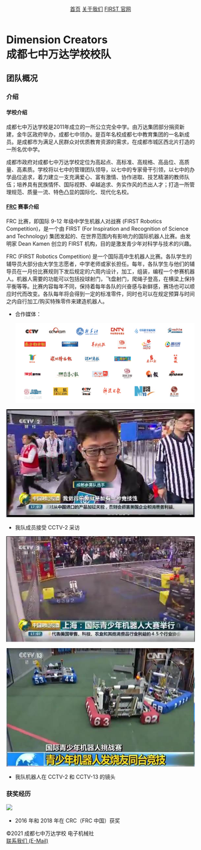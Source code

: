 <head>
    <link rel="stylesheet" type="text/css" href="style.css">
    <title>Team #6392 - Dimension Creators</title>
</head>
<header>
    <a class="a0" href="/">首页</a>
    <a class="a0" href="#团队概况">关于我们</a>
    <a class="a0" href="https://www.firstinspires.org/">FIRST 官网</a>
</header>



# Dimension Creators<br>成都七中万达学校校队

## 团队概况

### 介绍

#### 学校介绍

成都七中万达学校是2011年成立的一所公立完全中学。由万达集团部分捐资新建，金牛区政府举办，成都七中领办。是百年名校成都七中教育集团的一名新成员。是成都市为满足人民群众对优质教育资源的需求，在成都市城区西北片打造的一所名优中学。

成都市政府对成都七中万达学校定位为高起点、高标准、高规格、高品位、高质量、高素质。学校将以七中的管理团队领导，以七中的专家骨干引领，以七中的办学品位追求，着力建立一支充满爱心、富有激情、协作进取、技艺精湛的教师队伍；培养具有民族情怀、国际视野、卓越追求、务实作风的杰出人才；打造一所管理规范、质量一流、特色凸显的国际化、现代化名校。

#### [FRC](https://www.firstinspires.org) 赛事介绍

FRC 比赛，即国际 9-12 年级中学生机器人对战赛 (FIRST Robotics Competition)，是一个由 FIRST (For Inspiration and Recognition of Science and Technology) 集团发起的、在世界范围内有影响力的国际机器人比赛。由发明家 Dean Kamen 创立的 FIRST 机构，目的是激发青少年对科学与技术的兴趣。

FRC (FIRST Robotics Competition) 是一个国际高中生机器人比赛。各队学生的辅导员大部分由大学生志愿者，中学老师或家长担任。每年，各队学生与他们的辅导员在一月份比赛规则下发后规定的六周内设计，加工，组装，编程一个参赛机器人。机器人需要的功能可以包括投球射门，飞盘射门，爬绳子登高，在横梁上保持平衡等等。比赛内容每年不同，保持着每年各队的兴奋感与新鲜感，赛场也可以顺应时代而改变。各队每年将会得到一定的标准零件，同时也可以在规定预算与时间之内自行加工/购买特殊零件来建造机器人。

- 合作媒体：

  ![83025aafa40f4bfbe1f279d4054f78f0f736180b](img/clip_image002.png)

![img](img/clip_image002.jpg)

- 我队成员接受 CCTV-2 采访

![img](img/clip_image002-1620722819641.jpg)

![img](img/clip_image002-1620722827539.jpg)

- 我队机器人在 CCTV-2 和 CCTV-13 的镜头

### 获奖经历

<img src="img/GOPR2635.JPG" zoom=25%>

- 2016 年和 2018 年在 CRC（FRC 中国）获奖

<footer>©2021 成都七中万达学校 电子机械社<br><a href="mailto:1806941781@qq.com">联系我们 (E-Mail)</a></footer>

